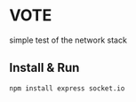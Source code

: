 VOTE
=========

simple test of the network stack

## Install & Run ##
```
npm install express socket.io
```